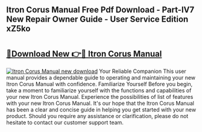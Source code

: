 ## Itron Corus Manual Free Pdf Download - Part-IV7 New Repair Owner Guide - User Service Edition xZ5ko

# <h2><a href="http://cf22801.oget.top/?id=Itron+Corus+Manual">🔗Download New 👉🔴 Itron Corus Manual</a></h2>

[![Itron Corus Manual new download](https://i.imgur.com/5g1atiW.png)](http://cf22801.oget.top/?id=Itron+Corus+Manual)
Your Reliable Companion This user manual provides a dependable guide to operating and maintaining your new Itron Corus Manual with confidence. Familiarize Yourself Before you begin, take a moment to familiarize yourself with the functions and capabilities of your new Itron Corus Manual. Experience the possibilities of list of features with your new Itron Corus Manual. It's our hope that the Itron Corus Manual has been a clear and concise guide in helping you get started with your new product. Should you require any assistance or clarification, please do not hesitate to contact our customer support team.
